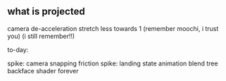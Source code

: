 what is projected
---

camera de-acceleration
stretch less towards 1 (remember moochi, i trust you) (i still remember!!)

to-day:

spike: camera snapping friction
spike: landing state animation blend tree
backface shader forever